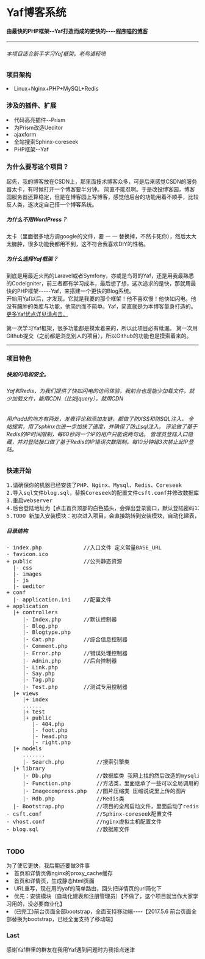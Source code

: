 <h1>Yaf博客系统</h1>
<h4>由最快的PHP框架--Yaf打造而成的更快的----<a target="_blank" href="http://www.programcat.com">程序喵的博客</a></h4> 
<hr>
<h6>本项目适合新手学习Yaf框架。老鸟请轻喷</h6>
<h3>项目架构</h3>
<li>Linux+Nginx+PHP+MySQL+Redis</li>
<h3>涉及的插件、扩展</h3>
<li>代码高亮插件--Prism</li>
<li>为Prism改造Ueditor</li>
<li>ajaxform</li>
<li>全站搜索Sphinx-coreseek</li>
<li>PHP框架--Yaf</li>
<h3>为什么要写这个项目？</h3>
起先，我的博客放在CSDN上，那里面技术博客众多，可是后来感觉CSDN的服务器太卡，有时候打开一个博客要半分钟。
简直不能忍啊。于是改投博客园，博客园服务器还算稳定，但是在博客园上写博客，感觉他后台的功能用着不顺手，比较反人类，遂决定自己搭一个博客系统。
<h5>为什么不用WordPress？</h5>
太卡（里面很多地方调google的文件，要 一 一 替换掉，不然卡死你），然后太大太臃肿，很多功能我都用不到，这不符合我喜欢DIY的性格。
<h5>为什么选择Yaf框架？</h5>
到底是用最近火热的Laravel或者Symfony，亦或是鸟哥的Yaf，还是用我最熟悉的CodeIgniter，前三者都有学习成本，最后想了想，这次追求的是快，那就用最快的PHP框架-----Yaf，来搭建一个更快的Blog系统。
<br>开始用Yaf以后，才发现，它就是我要的那个框架！他不喜欢慢！他快如闪电。他没有臃肿的类库与功能，他简约而不简单。Yaf，简直就是为本博客量身打造的。<a target="_blank" href="http://www.laruence.com/manual/yaf.advantages.html">更多Yaf优点详见请点击。</a>
<br><br>第一次学习Yaf框架，很多功能都是摸索着来的，所以此项目必有纰漏。
第一次用Github提交（之前都是浏览别人的项目），所以Github的功能也是摸索着来的。
<hr>

<h3>项目特色</h3>
<h5>快如闪电和安全。</h5>
<h6>Yaf和Redis，为我们提供了快如闪电的访问体验，我前台也是能少加载文件，就少加载文件，能用CDN（比如jquery），就用CDN</h6>
<h6>用户add的地方有两处，发表评论和添加友链，都做了防XSS和防SQL注入。
全站搜索，用了sphinx也进一步加快了速度，并确保了防止sql注入。
评论做了基于Redis的IP时间限制，每60秒同一个IP的用户只能说两句话。
管理员登陆入口隐藏，并对登陆接口做了基于Redis的IP错误次数限制。每10分钟错3次禁止此IP登陆。
</h6>

<h3>快速开始</h3>
<pre>
1.请确保你的机器已经安装了PHP、Nginx、Mysql、Redis、Coreseek
2.导入sql文件blog.sql，替换Coreseek的配置文件csft.conf并修改数据库配置，替换虚拟主机文件vhost.conf并修改配置，
3.重启webserver
4.后台登陆地址为【点击首页顶部的白色猫头，会弹出登录窗口，默认登陆密码123456】
5.TODO 新加入安装模块：初次进入项目，会直接跳转到安装模块，自动化建表，并给博客管理员注册账号
</pre>
<h5>目录结构</h5>
<pre>
- index.php             //入口文件 定义常量BASE_URL
- favicon.ico
+ public                //公共静态资源
  |- css
  |- images      
  |- js
  |- ueditor   
+ conf
  |- application.ini    //配置文件
+ application
  |+ controllers
     |- Index.php       //默认控制器
     |- Blog.php        
     |- Blogtype.php    
     |- Cat.php         //综合信息控制器
     |- Comment.php     
     |- Error.php       //错误处理控制器
     |- Admin.php       //后台控制器
     |- Link.php        
     |- Say.php         
     |- Tag.php         
     |- Test.php        //测试专用控制器
  |+ views    
     |+ index   
     ...... 
     |+ test   
     |+ public 
        |- 404.php   
        |- foot.php   
        |- head.php   
        |- right.php   
  |+ models    
     .......
     |- Search.php          //搜索引擎类   
  |+ library    
     |- Db.php              //数据库类 我网上找的然后改造的mysqli  
     |- Function.php        //方法类，里面继承了一些可以全局调用的方法  
     |- Imagecompress.php   //图片压缩类 压缩说说里上传的图片 
     |- Rdb.php             //Redis类   
  |- Bootstrap.php          //项目的全局启动文件，里面启动了redis mysql 加载方法类
- csft.conf                 //Sphinx-coreseek配置文件
- vhost.conf                //nginx虚拟主机配置文件
- blog.sql                  //数据库文件

</pre>

<h3>TODO</h3>
为了使它更快，我后期还要做3件事
<li>首页和详情页做nginx的proxy_cache缓存</li>
<li>首页和详情页，生成静态html页面</li>
<li>URL重写，现在用的yaf的简单路由，回头把详情页的url简化下</li>
<li>优先：安装模块（自动化建表和注册管理员）【不做了，这个项目就当作大家学习用的，没必要商业化】</li>
<li>(已完工)前台页面全部bootstrap，全面支持移动端----【2017.5.6 前台页面全部替换为bootstrap，已经全面支持了移动端】</li>

<h3>Last</h3>
感谢Yaf群里的群友在我用Yaf遇到问题时为我指点迷津
